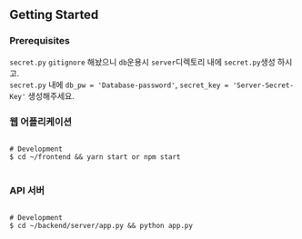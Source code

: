 ## Getting Started

### Prerequisites
`secret.py` `gitignore` 해놨으니 `db`운용시 `server`디렉토리 내에 `secret.py`생성 하시고.<br>
`secret.py` 내에 `db_pw = 'Database-password'`, `secret_key = 'Server-Secret-Key'` 생성해주세요.

### 웹 어플리케이션

<pre>
<code>
# Development
$ cd ~/frontend && yarn start or npm start
</code>
</pre>

### API 서버

<pre>
<code>
# Development
$ cd ~/backend/server/app.py && python app.py
</code>
</pre>
